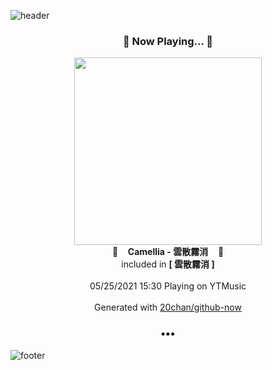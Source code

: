 ![header](https://capsule-render.vercel.app/api?type=wave&height=170&section=header&text=Hi.%20I'm%20SHIFT&fontColor=090707&fontAlignX=45&fontAlignY=65&fontSize=100)

<h3 align="center">🎵 Now Playing... 🎵</h3>
<p align="center">
  <a href="https://music.youtube.com/watch?v=_fE7WR6OkLE">
    <img width="300" src="https://lh3.googleusercontent.com/0ypuVz8iK_LMfjVkCWf6D2QmwgTZ55DijoQsPhoaCwIGf0XpSmnxO2uvxBkc8dbcV3r7SwCMb1zOsvTU">
  </a>
  <br>
  🎵&nbsp&nbsp&nbsp <b>Camellia - 雲散霧消</b> &nbsp&nbsp&nbsp🎵
  <br>
  included in <b>[ 雲散霧消 ]</b>
  
  <br />
  <br />
  05/25/2021 15:30 Playing on YTMusic
  <br />
  <br />
  Generated with <a href="https://github.com/20chan/github-now">20chan/github-now</a>
</p>

<h3 align="center">•••</h3>

![footer](https://capsule-render.vercel.app/api?type=wave&height=150&section=footer)
